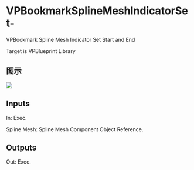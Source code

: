# VPBookmarkSplineMeshIndicatorSet-

VPBookmark Spline Mesh Indicator Set Start and End

Target is VPBlueprint Library

## 图示

![]($-20221218-21315056.png)

## Inputs

In: Exec.

Spline Mesh: Spline Mesh Component Object Reference.  

## Outputs

Out: Exec.

